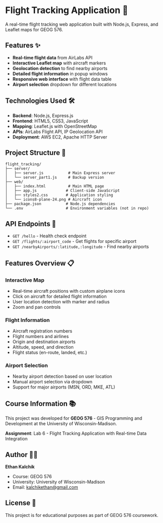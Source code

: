 # Flight Tracking Application 🛫

A real-time flight tracking web application built with Node.js, Express, and Leaflet maps for GEOG 576.

## Features ✨

- **Real-time flight data** from AirLabs API
- **Interactive Leaflet map** with aircraft markers
- **Geolocation detection** to find nearby airports
- **Detailed flight information** in popup windows
- **Responsive web interface** with flight data table
- **Airport selection** dropdown for different locations

## Technologies Used 🛠️

- **Backend**: Node.js, Express.js
- **Frontend**: HTML5, CSS3, JavaScript
- **Mapping**: Leaflet.js with OpenStreetMap
- **APIs**: AirLabs Flight API, IP Geolocation API
- **Deployment**: AWS EC2, Apache HTTP Server

## Project Structure 📁

```
flight_tracking/
├── server/
│   ├── server.js           # Main Express server
│   └── server_part1.js     # Backup version
├── web/
│   ├── index.html          # Main HTML page
│   ├── app.js             # Client-side JavaScript
│   ├── styles2.css        # Application styling
│   └── icons8-plane-24.png # Aircraft icon
├── package.json           # Node.js dependencies
└── .env                   # Environment variables (not in repo)
```

## API Endpoints 🔗

- `GET /hello` - Health check endpoint
- `GET /flights/:airport_code` - Get flights for specific airport
- `GET /nearbyAirports/:latitude,:longitude` - Find nearby airports

## Features Overview 📋

### Interactive Map
- Real-time aircraft positions with custom airplane icons
- Click on aircraft for detailed flight information
- User location detection with marker and radius
- Zoom and pan controls

### Flight Information
- Aircraft registration numbers
- Flight numbers and airlines
- Origin and destination airports
- Altitude, speed, and direction
- Flight status (en-route, landed, etc.)

### Airport Selection
- Nearby airport detection based on user location
- Manual airport selection via dropdown
- Support for major airports (MSN, ORD, MKE, ATL)

## Course Information 📚

This project was developed for **GEOG 576** - GIS Programming and Development at the University of Wisconsin-Madison.

**Assignment**: Lab 6 - Flight Tracking Application with Real-time Data Integration

## Author 👨‍💻

**Ethan Kalchik**
- Course: GEOG 576
- University: University of Wisconsin-Madison
- Email: kalchikethan@gmail.com

## License 📄

This project is for educational purposes as part of GEOG 576 coursework.
